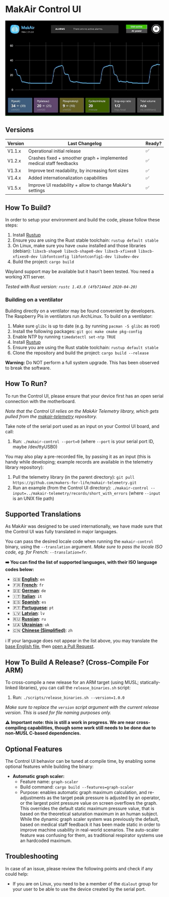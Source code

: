 # MakAir Control UI

<p align="center">
  <img alt="Normal Respiratory Cycle" src="./doc/screens/normal-cycle.gif">
</p>

## Versions

| Version | Last Changelog | Ready? |
| ------- | -------------- | ------ |
| V1.1.x | Operational initial release | ✅
| V1.2.x | Crashes fixed + smoother graph + implemented medical staff feedbacks | ✅
| V1.3.x | Improve text readability, by increasing font sizes | ✅
| V1.4.x | Added internationalization capabilities | ✅
| V1.5.x | Improve UI readability + allow to change MakAir's settings | ✅

## How To Build?

In order to setup your environment and build the code, please follow these steps:

1. Install [Rustup](https://rustup.rs/)
2. Ensure you are using the Rust stable toolchain: `rustup default stable`
3. On Linux, make sure you have `cmake` installed and those libraries (debian):
  `libxcb-shape0 libxcb-shape0-dev libxcb-xfixes0 libxcb-xfixes0-dev libfontconfig libfontconfig1-dev libudev-dev`
4. Build the project: `cargo build`

Wayland support may be available but it hasn't been tested. You need a working X11 server.

_Tested with Rust version: `rustc 1.43.0 (4fb7144ed 2020-04-20)`_

### Building on a ventilator

Building directly on a ventilator may be found convenient by developers. The Raspberry Pis in ventilators run ArchLinux. To build on a ventilator:

1. Make sure `glibc` is up to date (e.g. by running `pacman -S glibc` as root)
2. Install the following packages:
  `git gcc make cmake pkg-config`
3. Enable NTP by running `timedatectl set-ntp TRUE`
4. Install [Rustup](https://rustup.rs/)
5. Ensure you are using the Rust stable toolchain: `rustup default stable`
6. Clone the repository and build the project: `cargo build --release`

**Warning:** Do NOT perform a full system upgrade. This has been observed to break the software.

## How To Run?

To run the Control UI, please ensure that your device first has an open serial connection with the motherboard.

_Note that the Control UI relies on the MakAir Telemetry library, which gets pulled from the [makair-telemetry](https://github.com/makers-for-life/makair-telemetry) repository._

Take note of the serial port used as an input on your Control UI board, and call:

1. Run: `./makair-control --port=0` (where `--port` is your serial port ID, maybe /dev/ttyUSB0)

You may also play a pre-recorded file, by passing it as an input (this is handy while developing; example records are available in the telemetry library repository):

1. Pull the telemetry library (in the parent directory): `git pull https://github.com/makers-for-life/makair-telemetry.git`
2. Run an example (from the Control UI directory): `./makair-control --input=../makair-telemetry/records/short_with_errors` (where `--input` is an UNIX file path)

## Supported Translations

As MakAir was designed to be used internationally, we have made sure that the Control UI was fully translated in major languages.

You can pass the desired locale code when running the `makair-control` binary, using the `--translation` argument. _Make sure to pass the locale ISO code, eg. for French: `--translation=fr`._

**➡️ You can find the list of supported languages, with their ISO language codes below:**

* 🇬🇧 **[English](./res/locales/en.ftl)**: `en`
* 🇫🇷 **[French](./res/locales/fr.ftl)**: `fr`
* 🇩🇪 **[German](./res/locales/de.ftl)**: `de`
* 🇮🇹 **[Italian](./res/locales/it.ftl)**: `it`
* 🇪🇸 **[Spanish](./res/locales/es.ftl)**: `es`
* 🇵🇹 **[Portuguese](./res/locales/pt.ftl)**: `pt`
* 🇱🇻 **[Latvian](./res/locales/lv.ftl)**: `lv`
* 🇷🇺 **[Russian](./res/locales/ru.ftl)**: `ru`
* 🇺🇦 **[Ukrainian](./res/locales/uk.ftl)**: `uk`
* 🇨🇳 **[Chinese (Simplified)](./res/locales/zh.ftl)**: `zh`

ℹ️ If your language does not appear in the list above, you may translate the [base English file](./res/locales/en.ftl), then [open a Pull Request](https://github.com/makers-for-life/makair-control-ui/pulls).

## How To Build A Release? (Cross-Compile For ARM)

To cross-compile a new release for an ARM target (using MUSL; statically-linked libraries), you can call the `release_binaries.sh` script:

1. Run: `./scripts/release_binaries.sh --version=1.0.0`

_Make sure to replace the `version` script argument with the current release version. This is used for file naming purposes only._

**⚠️ Important note: this is still a work in progress. We are near cross-compiling capabilities, though some work still needs to be done due to non-MUSL C-based dependencies.**

## Optional Features

The Control UI behavior can be tuned at compile time, by enabling some optional features while building the binary:

* **Automatic graph scaler:**
  * Feature name: `graph-scaler`
  * Build command: `cargo build --features=graph-scaler`
  * Purpose: enables automatic graph maximum calculation, and re-adjustments as the target peak pressure is adjusted by an operator, or the largest point pressure value on screen overflows the graph. This overrides the default static maximum pressure value, that is based on the theoretical saturation maximum in an human subject. While the dynamic graph scaler system was previously the default, based on medical staff feedback it has been made static in order to improve machine usability in real-world scenarios. The auto-scaler feature was confusing for them, as traditional respirator systems use an hardcoded maximum.

## Troubleshooting

In case of an issue, please review the following points and check if any could help:

* If you are on Linux, you need to be a member of the `dialout` group for your user to be able to use the device created by the serial port.
